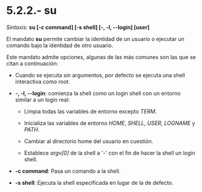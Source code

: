 # 5.2.2.- su

*Sintaxis:* **su [-c command] [-s shell] [-, -l, --login] [user]**

El mandato **su** permite cambiar la identidad de un usuario o ejecutar un comando bajo la identidad de otro usuario.

Este mandato admite opciones, algunas de las más comunes son las que se citan a continuación:

 * Cuando se ejecuta sin argumentos, por defecto se ejecuta una shell interactiva como *root*.

 * **-, -l, --login**: comienza la shell como un login shell con un entorno similar a un login real:
    
    * Limpia todas las variables de entorno excepto *TERM*.

    * Inicializa las variables de entorno *HOME*, *SHELL*, *USER*, *LOGNAME* y *PATH*.

    * Cambiar al directorio home del usuario en cuestión.

    * Establece *argv[0]* de la shell a '-' con el fin de hacer la shell un login shell.

 * **-c command**: Pasa un comando a la shell.

 * **-s shell**: Ejecuta la shell especificada en lugar de la de defecto.
